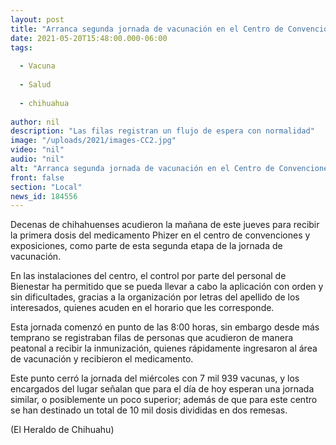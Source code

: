 ```yaml
---
layout: post
title: "Arranca segunda jornada de vacunación en el Centro de Convenciones"
date: 2021-05-20T15:48:00.000-06:00
tags:
  
  - Vacuna
  
  - Salud
  
  - chihuahua
  
author: nil
description: "Las filas registran un flujo de espera con normalidad"
image: "/uploads/2021/images-CC2.jpg"
video: "nil"
audio: "nil"
alt: "Arranca segunda jornada de vacunación en el Centro de Convenciones"
front: false
section: "Local"
news_id: 184556
---
```


Decenas de chihahuenses acudieron la mañana de este jueves para recibir la primera dosis del medicamento Phizer en el centro de convenciones y exposiciones, como parte de esta segunda etapa de la jornada de vacunación.

En las instalaciones del centro, el control por parte del personal de Bienestar ha permitido que se pueda llevar a cabo la aplicación con orden y sin dificultades, gracias a la organización por letras del apellido de los interesados, quienes acuden en el horario que les corresponde.

Esta jornada comenzó en punto de las 8:00 horas, sin embargo desde más temprano se registraban filas de personas que acudieron de manera peatonal a recibir la inmunización, quienes rápidamente ingresaron al área de vacunación y recibieron el medicamento.

Este punto cerró la jornada del miércoles con 7 mil 939 vacunas, y los encargados del lugar señalan que para el día de hoy esperan una jornada similar, o posiblemente un poco superior; además de que para este centro se han destinado un total de 10 mil dosis divididas en dos remesas.

(El Heraldo de Chihuahu)